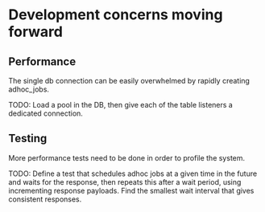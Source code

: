 # Development concerns moving forward

## Performance
The single db connection can be easily overwhelmed by rapidly creating adhoc_jobs.

TODO:
Load a pool in the DB, then give each of the table listeners a dedicated connection.


## Testing
More performance tests need to be done in order to profile the system.

TODO:
Define a test that schedules adhoc jobs at a given time in the future and
waits for the response, then repeats this after a wait period, using incrementing response payloads.
Find the smallest wait interval that gives consistent responses.
